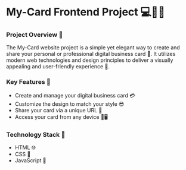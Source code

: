 # My-Card Frontend Project 💻📱✨

### Project Overview 🎉

The My-Card website project is a simple yet elegant way to create and share your personal or professional digital business card 📇. It utilizes modern web technologies and design principles to deliver a visually appealing and user-friendly experience 🎨.

### Key Features 🚀

* Create and manage your digital business card 💳
* Customize the design to match your style 😎
* Share your card via a unique URL 🔗
* Access your card from any device 📱🖥️

### Technology Stack 💪

* HTML 🌐
* CSS 🎨
* JavaScript 🧠
